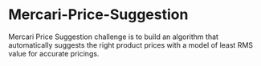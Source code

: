 # Mercari-Price-Suggestion
Mercari Price Suggestion challenge is to build an algorithm that automatically suggests the right product prices with a model of least RMS value for accurate pricings.
